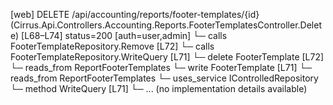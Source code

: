 [web] DELETE /api/accounting/reports/footer-templates/{id}  (Cirrus.Api.Controllers.Accounting.Reports.FooterTemplatesController.Delete)  [L68–L74] status=200 [auth=user,admin]
  └─ calls FooterTemplateRepository.Remove [L72]
  └─ calls FooterTemplateRepository.WriteQuery [L71]
  └─ delete FooterTemplate [L72]
    └─ reads_from ReportFooterTemplates
  └─ write FooterTemplate [L71]
    └─ reads_from ReportFooterTemplates
  └─ uses_service IControlledRepository<FooterTemplate>
    └─ method WriteQuery [L71]
      └─ ... (no implementation details available)

